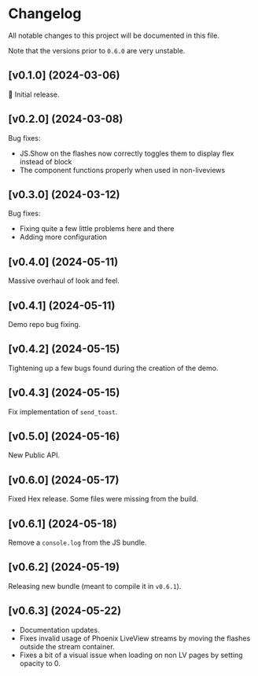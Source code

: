# Changelog

All notable changes to this project will be documented in this file.

Note that the versions prior to `0.6.0` are very unstable.

## [v0.1.0] (2024-03-06)

🚀 Initial release.

## [v0.2.0] (2024-03-08)

Bug fixes:
- JS.Show on the flashes now correctly toggles them to display flex instead of block
- The component functions properly when used in non-liveviews

## [v0.3.0] (2024-03-12)

Bug fixes:
- Fixing quite a few little problems here and there
- Adding more configuration

## [v0.4.0] (2024-05-11)

Massive overhaul of look and feel.

## [v0.4.1] (2024-05-11)

Demo repo bug fixing.

## [v0.4.2] (2024-05-15)

Tightening up a few bugs found during the creation of the demo.

## [v0.4.3] (2024-05-15)

Fix implementation of `send_toast`.

## [v0.5.0] (2024-05-16)

New Public API.

## [v0.6.0] (2024-05-17)

Fixed Hex release. Some files were missing from the build.

## [v0.6.1] (2024-05-18)

Remove a `console.log` from the JS bundle.

## [v0.6.2] (2024-05-19)

Releasing new bundle (meant to compile it in `v0.6.1`).

## [v0.6.3] (2024-05-22)

- Documentation updates.
- Fixes invalid usage of Phoenix LiveView streams by moving the flashes outside the stream container.
- Fixes a bit of a visual issue when loading on non LV pages by setting opacity to 0.

